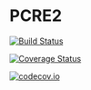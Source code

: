 # PCRE2

[![Build Status](https://travis-ci.org/ScottPJones/PCRE2.jl.svg?branch=master)](https://travis-ci.org/ScottPJones/PCRE2.jl)

[![Coverage Status](https://coveralls.io/repos/ScottPJones/PCRE2.jl/badge.svg?branch=master&service=github)](https://coveralls.io/github/ScottPJones/PCRE2.jl?branch=master)

[![codecov.io](http://codecov.io/github/ScottPJones/PCRE2.jl/coverage.svg?branch=master)](http://codecov.io/github/ScottPJones/PCRE2.jl?branch=master)
